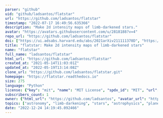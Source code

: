```yaml
---
parser: "github"
uid: "github/ladsantos/flatstar"
url: "https://github.com/ladsantos/flatstar"
timestamp: "2022-07-17 16:49:56.635366"
description: "Make 2d intensity maps of limb-darkened stars."
avatar: "https://avatars.githubusercontent.com/u/2818188?v=4"
repo_url: "https://github.com/ladsantos/flatstar"
doi: ["https://ui.adsabs.harvard.edu/abs/2021arXiv211111370D", "https://ui.adsabs.harvard.edu/abs/2021ascl.soft11012D/abstract"]
title: "flatstar: Make 2d intensity maps of limb-darkened stars"
name: "flatstar"
full_name: "ladsantos/flatstar"
html_url: "https://github.com/ladsantos/flatstar"
created_at: "2021-05-14T11:03:01Z"
updated_at: "2022-05-19T13:14:08Z"
clone_url: "https://github.com/ladsantos/flatstar.git"
homepage: "https://flatstar.readthedocs.io"
size: 275
language: "Python"
license: {"key": "mit", "name": "MIT License", "spdx_id": "MIT", "url": "https://api.github.com/licenses/mit", "node_id": "MDc6TGljZW5zZTEz"}
subscribers_count: 1
owner: {"html_url": "https://github.com/ladsantos", "avatar_url": "https://avatars.githubusercontent.com/u/2818188?v=4", "login": "ladsantos", "type": "User"}
topics: ["astronomy", "limb-darkening", "stars", "astrophysics", "planetary-transits"]
date: "2022-12-24 14:19:45.092466"
---
```


